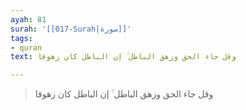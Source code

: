 ```yaml
---
ayah: 81
surah: '[[017-Surah|سورة]]'
tags:
- quran
text: وقل جاء الحق وزهق الباطل ۚ إن الباطل كان زهوقا

---
```

> وقل جاء الحق وزهق الباطل ۚ إن الباطل كان زهوقا
